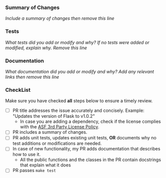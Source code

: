 <!---
Provide a general summary of your changes in the Title above
Include one of these prefixes:
  fix – Fixes an unexpected problem or unintended behavior
  feat – Adds a new feature
  docs – A documentation improvement task
  build – A task related to our build system
  ci – A task related to our ci system
  perf – A performance improvement
  refactor – A code refactor PR
  style – A task about styling
  test – A PR that improve test coverage
  chore – A regular maintenance chore or task
  other – Any other kind of PR
-->

### Summary of Changes

_Include a summary of changes then remove this line_

### Tests

_What tests did you add or modify and why? If no tests were added or modified, explain why. Remove this line_

### Documentation

_What documentation did you add or modify and why? Add any relevant links then remove this line_

### CheckList

Make sure you have checked **all** steps below to ensure a timely review.

- [ ] PR title addresses the issue accurately and concisely. Example: "Updates the version of Flask to v1.0.2"
  - In case you are adding a dependency, check if the license complies with the [ASF 3rd Party License Policy](https://www.apache.org/legal/resolved.html#category-x).
- [ ] PR includes a summary of changes.
- [ ] PR adds unit tests, updates existing unit tests, **OR** documents why no test additions or modifications are needed.
- [ ] In case of new functionality, my PR adds documentation that describes how to use it.
  - All the public functions and the classes in the PR contain docstrings that explain what it does
- [ ] PR passes `make test`
